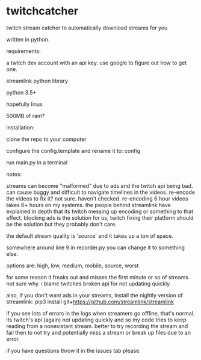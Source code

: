 # twitchcatcher
twitch stream catcher to automatically download streams for you

written in python.


requirements:

a twitch dev account with an api key. use google to figure out how to get one.

streamlink python library

python 3.5+

hopefully linux

500MB of ram?

installation:

clone the repo to your computer

configure the config.template and rename it to: config

run main.py in a terminal


notes:

streams can become "malformed" due to ads and the twitch api being bad. can cause buggy and difficult to navigate timelines in the videos. re-encode the videos to fix it? not sure. haven't checked. re-encoding 6 hour videos takes 6+ hours on my systems. the people behind streamlink have explained in depth that its twitch messing up encoding or something to that effect. blocking ads is the solution for us, twitch fixing their platform should be the solution but they probably don't care.

the default stream quality is 'source' and it takes up a ton of space.

somewhere around line 9 in recorder.py you can change it to something else.

options are: high, low, medium, mobile, source, worst

for some reason it freaks out and misses the first minute or so of streams. not sure why. i blame twitches broken api for not updating quickly.

also, if you don't want ads in your streams, install the nightly version of streamlink: pip3 install git+https://github.com/streamlink/streamlink

if you see lots of errors in the logs when streamers go offline, that's normal. its twitch's api (again) not updating quickly and so my code tries to keep reading from a nonexistant stream. better to try recording the stream and fail then to not try and potentially miss a stream or break up files due to an error.

if you have questions throw it in the issues tab please.
